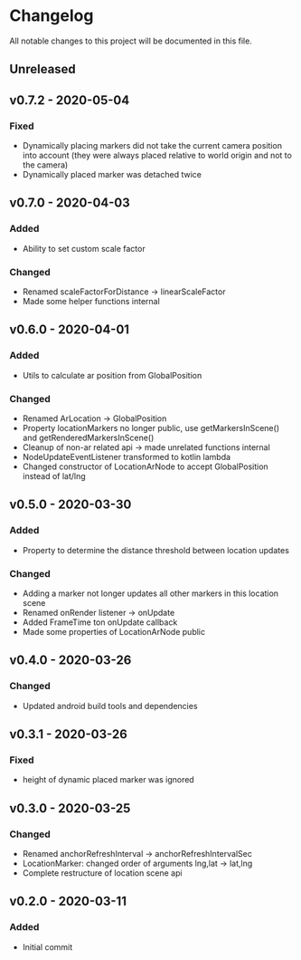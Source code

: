 <!-- markdownlint-disable MD022 MD032 MD024-->
# Changelog
All notable changes to this project will be documented in this file.

## Unreleased
## v0.7.2 - 2020-05-04
### Fixed
* Dynamically placing markers did not take the current camera position into account
(they were always placed relative to world origin and not to the camera)
* Dynamically placed marker was detached twice

## v0.7.0 - 2020-04-03
### Added
* Ability to set custom scale factor
### Changed
* Renamed scaleFactorForDistance -> linearScaleFactor
* Made some helper functions internal

## v0.6.0 - 2020-04-01
### Added
* Utils to calculate ar position from GlobalPosition
### Changed
* Renamed ArLocation -> GlobalPosition
* Property locationMarkers no longer public, use getMarkersInScene() and getRenderedMarkersInScene()
* Cleanup of non-ar related api -> made unrelated functions internal
* NodeUpdateEventListener transformed to kotlin lambda
* Changed constructor of LocationArNode to accept GlobalPosition instead of lat/lng

## v0.5.0 - 2020-03-30
### Added
* Property to determine the distance threshold between location updates
### Changed
* Adding a marker not longer updates all other markers in this location scene
* Renamed onRender listener -> onUpdate
* Added FrameTime ton onUpdate callback
* Made some properties of LocationArNode public

## v0.4.0 - 2020-03-26
### Changed
* Updated android build tools and dependencies

## v0.3.1 - 2020-03-26
### Fixed
* height of dynamic placed marker was ignored

## v0.3.0 - 2020-03-25
### Changed
* Renamed anchorRefreshInterval -> anchorRefreshIntervalSec
* LocationMarker: changed order of arguments lng,lat -> lat,lng
* Complete restructure of location scene api 

## v0.2.0 - 2020-03-11
### Added
* Initial commit

